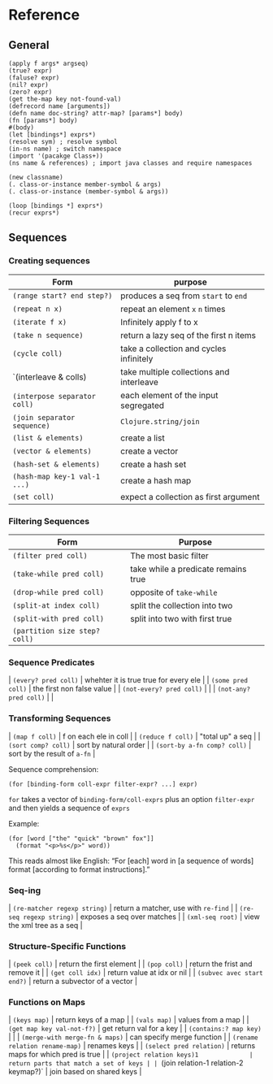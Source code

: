 # Reference 
## General

    (apply f args* argseq)
    (true? expr)
    (faluse? expr)
    (nil? expr)
    (zero? expr)
    (get the-map key not-found-val)
    (defrecord name [arguments])
    (defn name doc-string? attr-map? [params*] body)
    (fn [params*] body)
    #(body)
    (let [bindings*] exprs*)
    (resolve sym) ; resolve symbol
    (in-ns name) ; switch namespace
    (import '(pacakge Class+))
    (ns name & references) ; import java classes and require namespaces

    (new classname)
    (. class-or-instance member-symbol & args)
    (. class-or-instance (member-symbol & args))

    (loop [bindings *] exprs*)
    (recur exprs*)

## Sequences
### Creating sequences

| Form                         | purpose                                  |
| ---                          | ---                                      |
| `(range start? end step?)`   | produces a seq from `start` to `end`     |
| `(repeat n x)`               | repeat an element `x` `n` times          |
| `(iterate f x)`              | Infinitely apply f to x                  |
| `(take n sequence)`          | return a lazy seq of the first n items   |
| `(cycle coll)`               | take a collection and cycles infinitely  |
| `(interleave & colls)        | take multiple collections and interleave |
| `(interpose separator coll)` | each element of the input segregated     |
| `(join separator sequence)`  | `Clojure.string/join`                    |
| `(list & elements)`          | create a list                            |
| `(vector & elements)`        | create a vector                          |
| `(hash-set & elements)`      | create a hash set                        |
| `(hash-map key-1 val-1 ...)` | create a hash map                        |
| `(set coll)`                 | expect a collection as first argument    |

### Filtering Sequences 

| Form                          | Purpose                             |
| -----                         | -----                               |
| `(filter pred coll)`          | The most basic filter               |
| `(take-while pred coll)`      | take while a predicate remains true |
| `(drop-while pred coll)`      | opposite of `take-while`            |
| `(split-at index coll)`       | split the collection into two       |
| `(split-with pred coll)`      | split into two with first true      |
| `(partition size step? coll)` |                                     |

### Sequence Predicates

| `(every? pred coll)`     | whehter it is true true for every ele |
| `(some pred coll)`       | the first non false value             |
| `(not-every? pred coll)` |                                       |
| `(not-any? pred coll)`   |                                       |

### Transforming Sequences

| `(map f coll)`              | f on each ele in coll        |
| `(reduce f coll)`           | "total up" a seq             |
| `(sort comp? coll)`         | sort by natural order        |
| `(sort-by a-fn comp? coll)` | sort by the result of `a-fn` |


Sequence comprehension:

    (for [binding-form coll-expr filter-expr? ...] expr)

`for` takes a vector of `binding-form/coll-exprs` plus an option
`filter-expr` and then yields a sequence of `exprs`

Example:

    (for [word ["the" "quick" "brown" fox"]]
      (format "<p>%s</p>" word))

This reads almost like English: “For [each] word in [a sequence of words]
format [according to format instructions].”

### Seq-ing
| `(re-matcher regexp string)` | return a matcher, use with `re-find` |
| `(re-seq regexp string)`     | exposes a seq over matches           |
| `(xml-seq root)`             | view the xml tree as a seq           |

### Structure-Specific Functions
| `(peek coll)`              | return the first element       |
| `(pop coll)`               | return the frist and remove it |
| `(get coll idx)`           | return value at idx or nil     |
| `(subvec avec start end?)` | return a subvector of a vector |

### Functions on Maps
| `(keys map)`                           | return keys of a map                  |
| `(vals map)`                           | values from a map                     |
| `(get map key val-not-f?)`             | get return val for a key              |
| `(contains:? map key)`                 |                                       |
| `(merge-with merge-fn & maps)`         | can specify merge function            |
| `(rename relation rename-map)`         | renames keys                          |
| `(select pred relation)`               | returns maps for which pred is true   |
| `(project relation keys)1              | return parts that match a set of keys |
| `(join relation-1 relation-2 keymap?)` | join based on shared keys             |





